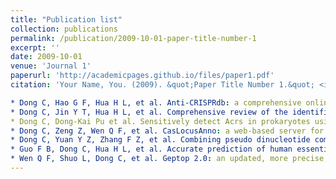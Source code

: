 ```yaml
---
title: "Publication list"
collection: publications
permalink: /publication/2009-10-01-paper-title-number-1
excerpt: ''
date: 2009-10-01
venue: 'Journal 1'
paperurl: 'http://academicpages.github.io/files/paper1.pdf'
citation: 'Your Name, You. (2009). &quot;Paper Title Number 1.&quot; <i>Journal 1</i>. 1(1).'

* Dong C, Hao G F, Hua H L, et al. Anti-CRISPRdb: a comprehensive online resource for anti-CRISPR proteins[J]. Nucleic acids research, 2017, 46(D1): D393-D398. (一区，2019年影响因子是11.147)
* Dong C, Jin Y T, Hua H L, et al. Comprehensive review of the identification of essential genes using computational methods: focusing on feature implementation and assessment[J]. Briefings in bioinformatics, 2018, bby116. （一区，2019年影响因子9.101）
* Dong C, Dong-Kai Pu et al. Sensitively detect Acrs in prokaryotes using only six features
* Dong C, Zeng Z, Wen Q F, et al. CasLocusAnno: a web-based server for annotating Cas loci and their corresponding (sub) types[J]. FEBS Letters, 2019, 593(18):2646-2654. (三区，2019年影响因子2.675)
* Dong C, Yuan Y Z, Zhang F Z, et al. Combining pseudo dinucleotide composition with the Z curve method to improve the accuracy of predicting DNA elements: a case study in recombination spots[J]. Molecular BioSystems, 2016, 12(9): 2893-2900. （三区，2019年影响因子2.855）
* Guo F B, Dong C, Hua H L, et al. Accurate prediction of human essential genes using only nucleotide composition and association information[J]. Bioinformatics, 2017, 33(12): 1758-1764. （二区，一作为本人导师，2019年影响因子4.531）
* Wen Q F, Shuo L, Dong C, et al. Geptop 2.0: an updated, more precise, and faster Geptop server for identification of prokaryotic essential genes[J]. Frontiers in Microbiology, 2019, 10: 1236.（二区，2019年影响因子4.259）
---
```




